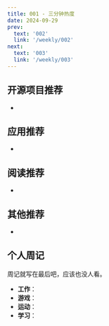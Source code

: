 ```yaml
---
title: 001 - 三分钟热度
date: 2024-09-29
prev:
  text: '002'
  link: '/weekly/002'
next:
  text: '003'
  link: '/weekly/003'
---
```


## 开源项目推荐

-

## 应用推荐

-

## 阅读推荐

-

## 其他推荐

-

## 个人周记

周记就写在最后吧，应该也没人看。

- **工作**：
- **游戏**：
- **运动**：
- **学习**：
